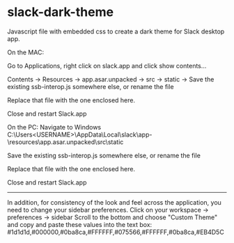 # slack-dark-theme
Javascript file with embedded css to create a dark theme for Slack desktop app.

On the MAC:

Go to Applications, right click on slack.app and click show contents…
 
Contents -> Resources -> app.asar.unpacked -> src -> static -> 
Save the existing ssb-interop.js somewhere else, or rename the file

Replace that file with the one enclosed here.
 
Close and restart Slack.app


On the PC:
Navigate to Windows C:\Users\<USERNAME>\AppData\Local\slack\app-<VERSION>\resources\app.asar.unpacked\src\static
 
Save the existing ssb-interop.js somewhere else, or rename the file

Replace that file with the one enclosed here.
 
Close and restart Slack.app


-------------------
In addition, for consistency of the look and feel across the application, you need to change your sidebar preferences.
Click on your workspace -> preferences -> sidebar
Scroll to the bottom and choose "Custom Theme" and copy and paste these values into the text box:
#1d1d1d,#000000,#0ba8ca,#FFFFFF,#075566,#FFFFFF,#0ba8ca,#EB4D5C

